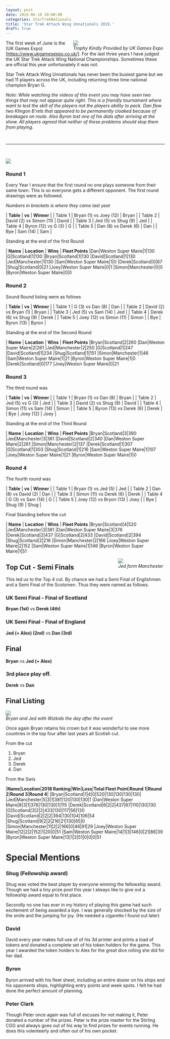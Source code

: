 ```yaml
---
layout: post
date: 2019-06-10 10:00:00
categories: StarTrekNationals
title: 'Star Trek Attack Wing Unnationals 2019.'
draft: true
---
```



<span style="float:right; margin-right:5px; margin-left:5px"> <img src="/images/2019-06-15-staw2.png" /><BR><i>_Trophy Kindly Provided by UK Games Expo_</i></span>


 The first week of June is the (UK Games Expo)[https://www.ukgamesexpo.co.uk/]. For the last three years I have judged the UK Star Trek Attack Wing National Championships. Sometimes these are official this year unfortunately it was not.

 Star Trek Attack Wing Unnationals has never been the busiest game but we had 11 players across the UK, including returning three time national champion Bryan G.


_Note: While watching the videos of this event you may have seen two things that may not appear quite right. This is a friendly tournament where want to test the skill of the players not the players ability to pack. Dan flew two Klingon B'rels that appeared to be permanently cloaked because of breakages on route. Also Byron lost one of his dials after arriving at the show. All players agreed that neither of these problems should stop them from playing._


<br/>
<hr/>
<br/>

![](/images/2019-06-15-staw3.png)
### Round 1

Every Year I ensure that the first round no one plays someone from their same town. This is so everyone gets a different opponent. The first round drawings were as followed.

*Numbers in brackets is where they came last year*

| **Table** | **vs** | **Winner** |
| Table 1 | Bryan (1) vs Joey (12) | Bryan |
| Table 2 | David (2) vs Simon (11) | David |
| Table 3   |  Jed (5) vs Shug (9) | Jed |
| Table 4   | Byron (12) vs G (3)  | G |
| Table 5   |  Dan (8) vs Derek (6)  | Dan |
| Bye   |  Sam (14) | Sam |




Standing at the end of the first Round

| **Name** |	**Location** |	**Wins** | **Fleet Points**
|Dan|Weston Super Maire|1|130
|G|Scotland|1|130
|Bryan|Scotland|1|130
|David|Scotland|1|130
|Jed|Manchester|1|130
|Sam|Weston Super Maire|1|0
|Derek|Scotland|0|67
|Shug|Scotland|0|21
|Joey|Weston Super Maire|0|1
|Simon|Manchester|0|0
|Byron|Weston Super Maire|0|0

### Round 2

Sound Round listing were as follows

| **Table** | **vs** | **Winner** |
| Table 1 | G (3) vs Dan (8) | Dan |
| Table 2 | David (2) vs Bryan (1) | Bryan |
| Table 3   |  Jed (5) vs Sam (14) | Jed |
| Table 4   | Derek (6) vs Shug (9)  | Derek |
| Table 5   |  Joey (12) vs Simon (11)  | Simon |
| Bye   |  Byron (13) | Byron |




Standing at the end of the Second Round

| **Name** |	**Location** |	**Wins** | **Fleet Points**
|Bryan|Scotland|2|260
|Dan|Weston Super Maire|2|261
|Jed|Manchester|2|250
|G|Scotland|1|247
|David|Scotland|1|234
|Shug|Scotland|1|151
|Simon|Manchester|1|46
|Sam|Weston Super Maire|1|21
|Byron|Weston Super Maire|1|0
|Derek|Scotland|0|177
|Joey|Weston Super Maire|0|21

### Round 3

The third round was

| **Table** | **vs** | **Winner** |
| Table 1 | Bryan (1) vs Dan (8) | Bryan |
| Table 2 | Jed (5) vs G (3) | Jed |
| Table 3   |  David (2) vs Shug (9) | David |
| Table 4   | Simon (11) vs Sam (14)  | Simon |
| Table 5   |  Byron (13) vs Derek (6)  | Derek |
| Bye   |  Joey (12) | Joey |



Standing at the end of the Third Round

| **Name** |	**Location** |	**Wins** | **Fleet Points**
|Bryan|Scotland|3|390
|Jed|Manchester|3|381
|David|Scotland|2|340
|Dan|Weston Super Maire|2|261
|Simon|Manchester|2|137
|Derek|Scotland|1|307
|G|Scotland|1|303
|Shug|Scotland|1|216
|Sam|Weston Super Maire|1|107
|Joey|Weston Super Maire|1|21
|Byron|Weston Super Maire|1|0


### Round 4

The fourth round was

| **Table** | **vs** | **Winner** |
| Table 1 | Bryan (1) vs Jed (5) | Jed |
| Table 2 | Dan (8) vs David (2) | Dan |
| Table 3   |  Simon (11) vs Derek (6) | Derek |
| Table 4   | G (3) vs Sam (14)  | G |
| Table 5   |  Joey (12) vs Bryon (13)  | Joey |
| Bye   |  Shug (9) | Shug |




Final Standing before the cut

| **Name** |	**Location** |	**Wins** | **Fleet Points**
|Bryan|Scotland|4|520
|Jed|Manchester|3|381
|Dan|Weston Super Maire|3|376
|Derek|Scotland|2|437
|G|Scotland|2|433
|David|Scotland|2|394
|Shug|Scotland|2|216
|Simon|Manchester|2|166
|Joey|Weston Super Maire|2|152
|Sam|Weston Super Maire|1|146
|Byron|Weston Super Maire|1|51


<span style="float:right; margin-right:5px; margin-left:5px"> <img src="/images/2019-06-15-staw1.png" /><BR><i>Jed form Manchester</i></span>

## Top Cut - Semi Finals

This led us to the Top 4 cut. By chance we had a Semi Final of Englishmen and a Semi Final of the Scotsmen. Thus they were named as follows.

### UK Semi Final - Final of Scotland

**Bryan (1st)** vs **Derek (4th)**


### UK Semi Final - Final of England

**Jed (+ Alex) (2nd)** vs **Dan (3rd)**

## Final

**Bryan** vs **Jed (+ Alex)**


### 3rd place play off.

**Derek** vs **Dan**

## Final Listing

![](/images/2019-06-15-stawwk.jpg)
<br>
*Bryan and Jed with Wizkids the day after the event*


Once again Bryan retains his crown but it was wonderful to see more countries in the top four after last years all Scotish cut.

From the cut
1. Bryan
2. Jed
3. Derek
4. Dan

From the Swis

|**Name**|**Location**|**2018 Ranking**|**Win**|**Loss**|**Total Fleet Point**|**Round 1**|**Round 2**|**Round 3**|**Round 4**|
|Bryan|Scotland|1|4|0|520|130|130|130|130|
|Jed|Manchester|5|3|1|381|120|130|130|1
|Dan|Weston Super Maire|8|3|1|376|130|130|1|115
|Derek|Scotland|6|2|2|437|67|110|130|130
|G|Scotland|3|2|2|433|130|117|56|130
|David|Scotland|2|2|2|394|130|104|106|54
|Shug|Scotland|9|2|2|216|21|130|65|0
|Simon|Manchester|11|2|2|166|0|46|91|29
|Joey|Weston Super Maire|12|2|2|152|1|20|0|51
|Sam|Weston Super Maire|14|1|3|146|0|21|86|39
|Byron|Weston Super Maire|13|1|3|51|0|0|0|51

# Special Mentions

### Shug (Fellowship award)

Shug was voted the best player by everyone winning the fellowship award. Though we had a tiny prize pool this year I always like to give out a fellowship award equal to first place.

Secondly no one has ever in my history of playing this game had such excitement of being awarded a bye. I was generally shocked by the size of the smile and the jumping for joy. (He needed a cigarette I found out later)

### David

David every year makes full use of of his 3d printer and prints a load of tokens and donated a complete set of his token holders for the game. This year I awarded the token holders to Alex for the great dice rolling she did for her dad.

### Byron

Byron arrived with his fleet sheet, including an entire dosier on his ships and his opponents ships, highlighting entry points and week spots. I felt he had done the perfect amount of planning.

### Peter Clark

Though Peter once again was full of excuses for not making it, Peter  donated a number of the prizes. Peter is the prize master for the Stirling CGG and always goes out of his way to find prizes for events running. He does this volenteerly and often out of his own pocket.
